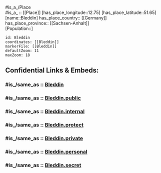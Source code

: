 ﻿---
confidential: public
isDeleted: false
location:
- 51.65
- 12.75
mapmarker: city
mapzoom:
- 7
- 12
SpocWebEntityId: 29229
tags:
- geo/City
type: City
---

#is_a_/Place  
#is_a_ :: [[Place]] 
[has_place_longitude::12.75] 
[has_place_latitude::51.65] 
[name::Bleddin] 
has_place_country:: [[Germany]]  
has_place_province:: [[Sachsen-Anhalt]]  
[Population::] 



```leaflet
id: Bleddin
coordinates: [[Bleddin]] 
markerFile: [[Bleddin]] 
defaultZoom: 11 
maxZoom: 18
```


## Confidential Links & Embeds: 

### #is_/same_as :: [Bleddin](/_Standards/Earth/Continent/Europe/Europe~Central/Germany/Germany~East/Sachsen/counties~Sachsen/Nordsachsen/cities~Nordsachsen/Dommitzsch/City/Bleddin.md) 

### #is_/same_as :: [Bleddin.public](/_public/Earth/Continent/Europe/Europe~Central/Germany/Germany~East/Sachsen/counties~Sachsen/Nordsachsen/cities~Nordsachsen/Dommitzsch/City/Bleddin.public.md) 

### #is_/same_as :: [Bleddin.internal](/_internal/Earth/Continent/Europe/Europe~Central/Germany/Germany~East/Sachsen/counties~Sachsen/Nordsachsen/cities~Nordsachsen/Dommitzsch/City/Bleddin.internal.md) 

### #is_/same_as :: [Bleddin.protect](/_protect/Earth/Continent/Europe/Europe~Central/Germany/Germany~East/Sachsen/counties~Sachsen/Nordsachsen/cities~Nordsachsen/Dommitzsch/City/Bleddin.protect.md) 

### #is_/same_as :: [Bleddin.private](/_private/Earth/Continent/Europe/Europe~Central/Germany/Germany~East/Sachsen/counties~Sachsen/Nordsachsen/cities~Nordsachsen/Dommitzsch/City/Bleddin.private.md) 

### #is_/same_as :: [Bleddin.personal](/_personal/Earth/Continent/Europe/Europe~Central/Germany/Germany~East/Sachsen/counties~Sachsen/Nordsachsen/cities~Nordsachsen/Dommitzsch/City/Bleddin.personal.md) 

### #is_/same_as :: [Bleddin.secret](/_secret/Earth/Continent/Europe/Europe~Central/Germany/Germany~East/Sachsen/counties~Sachsen/Nordsachsen/cities~Nordsachsen/Dommitzsch/City/Bleddin.secret.md)

